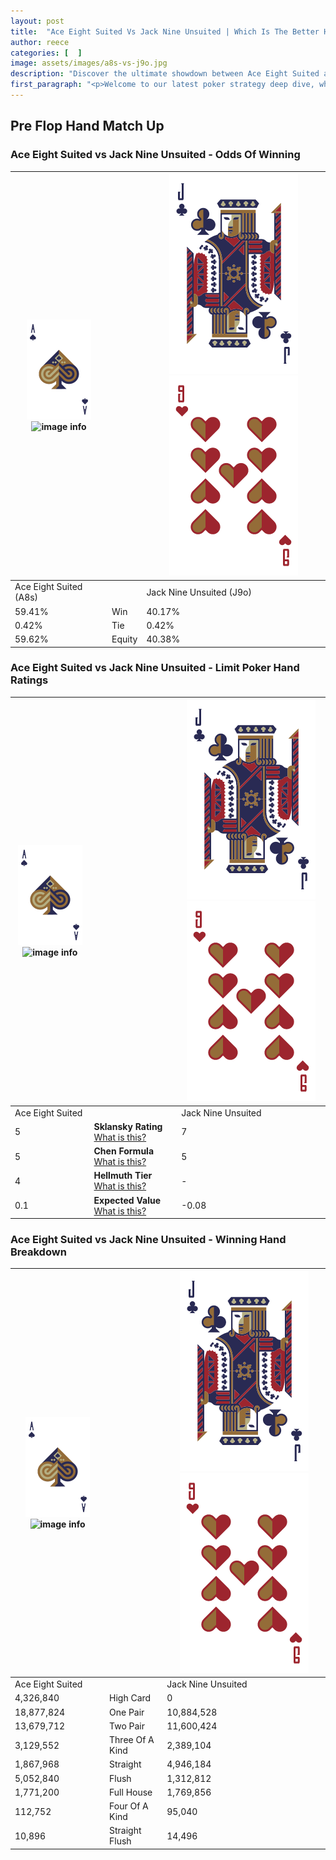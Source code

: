 ```yaml
---
layout: post
title:  "Ace Eight Suited Vs Jack Nine Unsuited | Which Is The Better Hand In Poker? A Complete Guide"
author: reece
categories: [  ]
image: assets/images/a8s-vs-j9o.jpg
description: "Discover the ultimate showdown between Ace Eight Suited and Jack Nine Unsuited in poker! Uncover the odds, strategies, and scenarios where one hand triumphs over the other. Get ready to up your poker game with this thrilling analysis."
first_paragraph: "<p>Welcome to our latest poker strategy deep dive, where we're pitting two distinct hands against each other in a high-stakes showdown: Ace Eight Suited vs Jack Nine Unsuited.</p><p>In the dynamic world of poker, every decision counts, and knowing which hand holds the upper hand is key to your success at the table.</p><p>In this article, we'll dissect these two hands, explore the scenarios where one dominates the other, and equip you with the knowledge to make strategic choices that can tip the odds in your favor.</p><p>Get ready to unravel the intriguing dynamics of these poker hands and elevate your game to new heights.</p>"
---
```




[comment]: # (sp0)

## Pre Flop Hand Match Up

<div class="table hand-ratings" markdown="1"> 



### Ace Eight Suited vs Jack Nine Unsuited - Odds Of Winning


    
| ![image info](assets/images/hand1/A.png) ![image info](assets/images/hand1/8s.png) |  | ![image info](assets/images/hand2/J.png) ![image info](assets/images/hand2/9o.png) |
| -------- | -------- | -------- |
| Ace Eight Suited (A8s) |  | Jack Nine Unsuited (J9o) |
| 59.41% | Win | 40.17% |
| 0.42% | Tie | 0.42% |
| 59.62% | Equity | 40.38% |




[comment]: # (sp1)



### Ace Eight Suited vs Jack Nine Unsuited - Limit Poker Hand Ratings


    
| ![image info](assets/images/hand1/A.png) ![image info](assets/images/hand1/8s.png) |  | ![image info](assets/images/hand2/J.png) ![image info](assets/images/hand2/9o.png) |
| -------- | -------- | -------- |
| Ace Eight Suited |  | Jack Nine Unsuited |
| 5 | **Sklansky Rating** [What is this?](/sklansky-rating-explained) | 7 |
| 5 | **Chen Formula** [What is this?](/chen-formula-explained) | 5 |
| 4 | **Hellmuth Tier** [What is this?](/Hellmuth-tier-explained) | - |
| 0.1 | **Expected Value** [What is this?](/expected-value-explained) | -0.08 |




[comment]: # (sp2)



### Ace Eight Suited vs Jack Nine Unsuited - Winning Hand Breakdown


    
| ![image info](assets/images/hand1/A.png) ![image info](assets/images/hand1/8s.png) |  | ![image info](assets/images/hand2/J.png) ![image info](assets/images/hand2/9o.png) |
| -------- | -------- | -------- |
| Ace Eight Suited |  | Jack Nine Unsuited |
| 4,326,840 | High Card | 0 |
| 18,877,824 | One Pair | 10,884,528 |
| 13,679,712 | Two Pair | 11,600,424 |
| 3,129,552 | Three Of A Kind | 2,389,104 |
| 1,867,968 | Straight | 4,946,184 |
| 5,052,840 | Flush | 1,312,812 |
| 1,771,200 | Full House | 1,769,856 |
| 112,752 | Four Of A Kind | 95,040 |
| 10,896 | Straight Flush | 14,496 |




[comment]: # (sp3)



</div>

[comment]: # (sp4)



[comment]: # (sp5)

